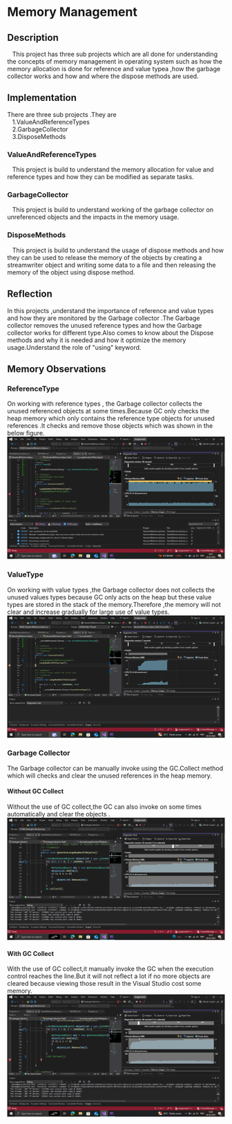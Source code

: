 # Memory Management
## Description
  &nbsp;&nbsp;   This project has three sub projects which are all done for understanding the concepts of memory management in operating system such as how the memory allocation is done for reference and value typea ,how the garbage collector works and how and where the dispose methods are used.
## Implementation
   There are three sub projects .They are<br>
   &nbsp;&nbsp;  1.ValueAndReferenceTypes<br>
     &nbsp;&nbsp;  2.GarbageCollector<br>
   &nbsp;&nbsp;    3.DisposeMethods
### ValueAndReferenceTypes
 &nbsp;&nbsp;    This project is build to understand the memory allocation for value and reference types and how they can be modified as separate tasks.

### GarbageCollector
  &nbsp;&nbsp;   This project is build to understand working of the garbage collector on unreferenced objects and the impacts in the memory usage.
### DisposeMethods
  &nbsp;&nbsp;   This project is build to understand the usage of dispose methods and how they can be used to release the memory of the objects by creating a streamwriter object and writing some data to a file and then releasing the memory of the object using dispose method.
## Reflection
In this projects ,understand the importance of reference and value types and how they are monitored by the Garbage collector .The Garbage collector removes the unused reference types and how the Garbage collector works for different type.Also comes to know about the Dispose methods and why it is needed and how it optimize the memory usage.Understand the role of "using" keyword.
## Memory Observations
### ReferenceType
On working with reference types , the Garbage collector collects the unused referenced objects at some times.Because GC only checks the heap memory which only contains the reference type objects for unused references .It checks and remove those objects which was shown in the below figure.<br>
![ReferenceType](https://github.com/VeerandraPrasath/Assignments/blob/assignment11/MemoryManagement/Images/ReferenceType.png)
### ValueType
On working with value types ,the Garbage collector does not collects the unused values types because GC only acts on the heap but these value types are stored in the stack of the memory.Therefore ,the memory will not clear and increase gradually for large use of value types.<br>
![ValueType](https://github.com/VeerandraPrasath/Assignments/blob/assignment11/MemoryManagement/Images/ValueType.png)
### Garbage Collector 
The Garbage collector can be manually invoke using the GC.Collect method which will checks and clear the unused references in the heap memory.<br>
#### Without GC Collect
Without the use of GC collect,the GC can also invoke on some times automatically and clear the objects .<br>
![WithGC](https://github.com/VeerandraPrasath/Assignments/blob/assignment11/MemoryManagement/Images/WithGC.png)

#### With GC Collect
With the use of GC collect,it manually invoke the GC when the execution control reaches the line.But it will not reflect a lot if no more objects are cleared because viewing those result in the Visual Studio cost some memory.<br>
![WithoutGC](https://github.com/VeerandraPrasath/Assignments/blob/assignment11/MemoryManagement/Images/WithoutGC.png)
